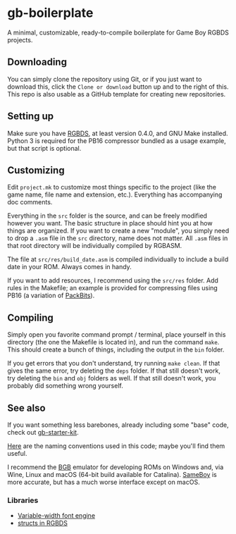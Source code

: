 # gb-boilerplate

A minimal, customizable, ready-to-compile boilerplate for Game Boy RGBDS projects.

## Downloading

You can simply clone the repository using Git, or if you just want to download this, click the `Clone or download` button up and to the right of this. This repo is also usable as a GitHub template for creating new repositories.

## Setting up

Make sure you have [RGBDS](https://github.com/rednex/rgbds), at least version 0.4.0, and GNU Make installed. Python 3 is required for the PB16 compressor bundled as a usage example, but that script is optional.

## Customizing

Edit `project.mk` to customize most things specific to the project (like the game name, file name and extension, etc.). Everything has accompanying doc comments.

Everything in the `src` folder is the source, and can be freely modified however you want. The basic structure in place should hint you at how things are organized. If you want to create a new "module", you simply need to drop a `.asm` file in the `src` directory, name does not matter. All `.asm` files in that root directory will be individually compiled by RGBASM.

The file at `src/res/build_date.asm` is compiled individually to include a build date in your ROM. Always comes in handy.

If you want to add resources, I recommend using the `src/res` folder. Add rules in the Makefile; an example is provided for compressing files using PB16 (a variation of [PackBits](https://wiki.nesdev.com/w/index.php/Tile_compression#PackBits)).

## Compiling

Simply open you favorite command prompt / terminal, place yourself in this directory (the one the Makefile is located in), and run the command `make`. This should create a bunch of things, including the output in the `bin` folder.

If you get errors that you don't understand, try running `make clean`. If that gives the same error, try deleting the `deps` folder. If that still doesn't work, try deleting the `bin` and `obj` folders as well. If that still doesn't work, you probably did something wrong yourself.

## See also

If you want something less barebones, already including some "base" code, check out [gb-starter-kit](https://github.com/ISSOtm/gb-starter-kit).

[Here](https://gist.github.com/ISSOtm/a9057e7c66080f36afcd82ed2863fd62) are the naming conventions used in this code; maybe you'll find them useful.

I recommend the [BGB](https://bgb.bircd.org) emulator for developing ROMs on Windows and, via Wine, Linux and macOS (64-bit build available for Catalina). [SameBoy](https://github.com/LIJI32/SameBoy) is more accurate, but has a much worse interface except on macOS.

### Libraries

- [Variable-width font engine](https://github.com/ISSOtm/gb-vwf)
- [structs in RGBDS](https://github.com/ISSOtm/rgbds-structs)
